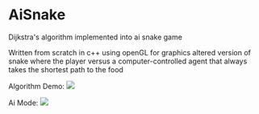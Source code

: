 # AiSnake
Dijkstra's algorithm implemented into ai snake game

Written from scratch in c++ using openGL for graphics
altered version of snake where the player versus a computer-controlled agent that always takes the shortest path to the food

Algorithm Demo:
![](https://github.com/Stargor14/AiSnake/blob/main/snake%20algo%20demo.gif)

Ai Mode:
![](https://github.com/Stargor14/AiSnake/blob/main/snake%20game%20demo.gif)

